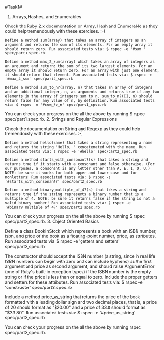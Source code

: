 #Task1#
1. Arrays, Hashes, and Enumerables

Check the Ruby 2.x documentation on Array, Hash and Enumerable as they could help tremendously with these exercises. :-)

    Define a method sum(array) that takes an array of integers as an argument and returns the sum of its elements. For an empty array it should return zero. Run associated tests via: $ rspec -e '#sum ' spec/part1_spec.rb

    Define a method max_2_sum(array) which takes an array of integers as an argument and returns the sum of its two largest elements. For an empty array it should return zero. For an array with just one element, it should return that element. Run associated tests via: $ rspec -e '#max_2_sum' spec/part1_spec.rb

    Define a method sum_to_n?(array, n) that takes an array of integers and an additional integer, n, as arguments and returns true if any two elements in the array of integers sum to n. sum_to_n?([], n) should return false for any value of n, by definition. Run associated tests via: $ rspec -e '#sum_to_n' spec/part1_spec.rb

You can check your progress on the all the above by running $ rspec spec/part1_spec.rb.
2. Strings and Regular Expressions

Check the documentation on String and Regexp as they could help tremendously with these exercises. :-)

    Define a method hello(name) that takes a string representing a name and returns the string "Hello, " concatenated with the name. Run associated tests via: $ rspec -e '#hello' spec/part2_spec.rb

    Define a method starts_with_consonant?(s) that takes a string and returns true if it starts with a consonant and false otherwise. (For our purposes, a consonant is any letter other than A, E, I, O, U.) NOTE: be sure it works for both upper and lower case and for nonletters! Run associated tests via: $ rspec -e '#starts_with_consonant?' spec/part2_spec.rb

    Define a method binary_multiple_of_4?(s) that takes a string and returns true if the string represents a binary number that is a multiple of 4. NOTE: be sure it returns false if the string is not a valid binary number! Run associated tests via: $ rspec -e '#binary_multiple_of_4?' spec/part2_spec.rb

You can check your progress on the all the above by running $ rspec spec/part2_spec.rb.
3. Object Oriented Basics

Define a class BookInStock which represents a book with an ISBN number, isbn, and price of the book as a floating-point number, price, as attributes. Run associated tests via: $ rspec -e 'getters and setters' spec/part3_spec.rb

The constructor should accept the ISBN number (a string, since in real life ISBN numbers can begin with zero and can include hyphens) as the first argument and price as second argument, and should raise ArgumentError (one of Ruby's built-in exception types) if the ISBN number is the empty string or if the price is less than or equal to zero. Include the proper getters and setters for these attributes. Run associated tests via: $ rspec -e 'constructor' spec/part3_spec.rb

Include a method price_as_string that returns the price of the book formatted with a leading dollar sign and two decimal places, that is, a price of 20 should format as "$20.00" and a price of 33.8 should format as "$33.80". Run associated tests via: $ rspec -e '#price_as_string' spec/part3_spec.rb

You can check your progress on the all the above by running rspec spec/part3_spec.rb.
